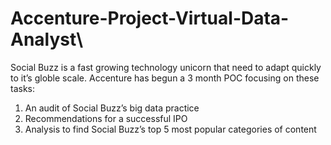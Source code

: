 # Accenture-Project-Virtual-Data-Analyst\

Social Buzz is a fast growing technology unicorn that need to adapt quickly to it’s globle scale.
Accenture has begun a 3 month POC focusing on these tasks:

1. An audit of Social Buzz’s  big data practice
2. Recommendations for a successful IPO
3. Analysis to find Social Buzz’s top 5 most popular categories of content

